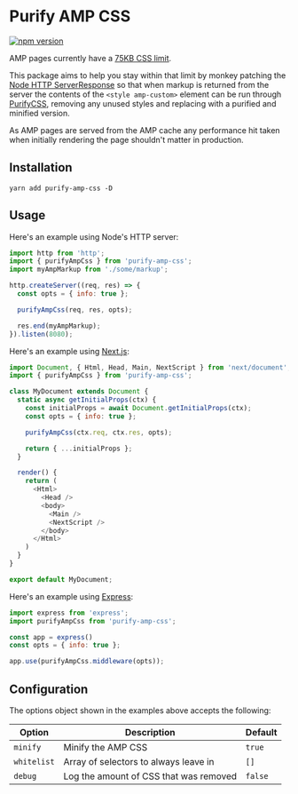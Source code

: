 # Purify AMP CSS

[![npm version](https://badge.fury.io/js/purify-amp-css.svg)](https://badge.fury.io/js/purify-amp-css)

AMP pages currently have a [75KB CSS limit](https://amp.dev/documentation/guides-and-tutorials/develop/style_and_layout/).

This package aims to help you stay within that limit by monkey patching the
[Node HTTP ServerResponse](https://nodejs.org/api/http.html) so that when markup
is returned from the server the contents of the `<style amp-custom>` element
can be run through [PurifyCSS](https://github.com/purifycss/purifycss), removing any unused styles
and replacing with a purified and minified version.

As AMP pages are served from the AMP cache any performance hit taken when
initially rendering the page shouldn't matter in production.

## Installation

```
yarn add purify-amp-css -D
```

## Usage

Here's an example using Node's HTTP server:

```js
import http from 'http';
import { purifyAmpCss } from 'purify-amp-css';
import myAmpMarkup from './some/markup';

http.createServer((req, res) => {
  const opts = { info: true };

  purifyAmpCss(req, res, opts);

  res.end(myAmpMarkup);
}).listen(8080);
```

Here's an example using [Next.js](https://nextjs.org/):

```js
import Document, { Html, Head, Main, NextScript } from 'next/document';
import { purifyAmpCss } from 'purify-amp-css';

class MyDocument extends Document {
  static async getInitialProps(ctx) {
    const initialProps = await Document.getInitialProps(ctx);
    const opts = { info: true };

    purifyAmpCss(ctx.req, ctx.res, opts);

    return { ...initialProps };
  }

  render() {
    return (
      <Html>
        <Head />
        <body>
          <Main />
          <NextScript />
        </body>
      </Html>
    )
  }
}

export default MyDocument;
```

Here's an example using [Express](https://expressjs.com/):

```js
import express from 'express';
import purifyAmpCss from 'purify-amp-css';

const app = express()
const opts = { info: true };

app.use(purifyAmpCss.middleware(opts));
```

## Configuration

The options object shown in the examples above accepts the following:

| Option      | Description                            | Default |
|-------------|----------------------------------------|---------|
| `minify`    | Minify the AMP CSS                     | `true`  |
| `whitelist` | Array of selectors to always leave in  | `[]`    |
| `debug`     | Log the amount of CSS that was removed | `false` |

